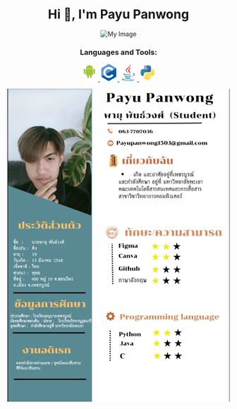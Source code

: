 <h1 align="center">Hi 👋, I'm Payu Panwong</h1>

<p align="center">
  <img src="![image](https://github.com/user-attachments/assets/74222837-d0d7-40e0-828d-d90886648b19)

" alt="My Image">
</p>







<p align="center">
</p>

<h3 align="center">Languages and Tools:</h3>
<p align="center"> <a href="https://developer.android.com" target="_blank" rel="noreferrer"> <img src="https://raw.githubusercontent.com/devicons/devicon/master/icons/android/android-original-wordmark.svg" alt="android" width="40" height="40"/> </a> <a href="https://www.cprogramming.com/" target="_blank" rel="noreferrer"> <img src="https://raw.githubusercontent.com/devicons/devicon/master/icons/c/c-original.svg" alt="c" width="40" height="40"/> </a> <a href="https://www.java.com" target="_blank" rel="noreferrer"> <img src="https://raw.githubusercontent.com/devicons/devicon/master/icons/java/java-original.svg" alt="java" width="40" height="40"/> </a> <a href="https://www.python.org" target="_blank" rel="noreferrer"> <img src="https://raw.githubusercontent.com/devicons/devicon/master/icons/python/python-original.svg" alt="python" width="40" height="40"/> </a> </p>

![My Profile Picture](https://github.com/66020925Payu/66020925Payu/blob/main/%E0%B8%A3%E0%B8%B9%E0%B8%9B.png)
